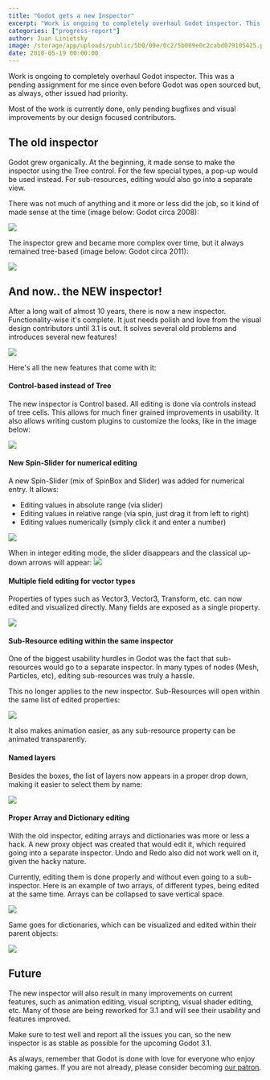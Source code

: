 ```yaml
---
title: "Godot gets a new Inspector"
excerpt: "Work is ongoing to completely overhaul Godot inspector. This was a pending assignment for me since even before Godot was open sourced but, as always, other issued had priority."
categories: ["progress-report"]
author: Juan Linietsky
image: /storage/app/uploads/public/5b0/09e/0c2/5b009e0c2cabd079105425.png
date: 2018-05-19 00:00:00
---
```


Work is ongoing to completely overhaul Godot inspector. This was a pending assignment for me since even before Godot was open sourced but, as always, other issued had priority.

Most of the work is currently done, only pending bugfixes and visual improvements by our design focused contributors.

## The old inspector

Godot grew organically. At the beginning, it made sense to make the inspector using the Tree control. For the few special types, a pop-up would be used instead. For sub-resources, editing would also go into a separate view.

There was not much of anything and it more or less did the job, so it kind of made sense at the time (image below: Godot circa 2008):

![](/storage/app/media/inspector/inspect2008.png)

The inspector grew and became more complex over time, but it always remained tree-based (image below: Godot circa 2011):

![](/storage/app/media/inspector/inspector2.png)

## And now.. the NEW inspector!

After a long wait of almost 10 years, there is now a new inspector. Functionality-wise it's complete. It just needs polish and love from the visual design contributors until 3.1 is out. It solves several old problems and introduces several new features!

![](/storage/app/media/inspector/inspector3.png)

Here's all the new features that come with it:

#### Control-based instead of Tree

The new inspector is Control based. All editing is done via controls instead of tree cells. This allows for much finer grained improvements in usability. It also allows writing custom plugins to customize the looks, like in the image below:

![](/storage/app/media/inspector/inspector4.png)


#### New Spin-Slider for numerical editing

A new Spin-Slider (mix of SpinBox and Slider) was added for numerical entry. It allows:

* Editing values in absolute range (via slider)
* Editing values in relative range (via spin, just drag it from left to right)
* Editing values numerically (simply click it and enter a number)

![](/storage/app/media/inspector/spin_slider.gif)

When in integer editing mode, the slider disappears and the classical up-down arrows will appear:
![](/storage/app/media/inspector/inspector5.png)

#### Multiple field editing for vector types

Properties of types such as Vector3, Vector3, Transform, etc. can now edited and visualized directly. Many fields are exposed as a single property.

![](/storage/app/media/inspector/inspector8.png)


#### Sub-Resource editing within the same inspector

One of the biggest usability hurdles in Godot was the fact that sub-resources would go to a separate inspector. In many types of nodes (Mesh, Particles, etc), editing sub-resources was truly a hassle.

This no longer applies to the new inspector. Sub-Resources will open within the same list of edited properties:

![](/storage/app/media/inspector/sub_resource_edit.gif)

It also makes animation easier, as any sub-resource property can be animated transparently.

#### Named layers

Besides the boxes, the list of layers now appears in a proper drop down, making it easier to select them by name:

![](/storage/app/media/inspector/layers.gif)


#### Proper Array and Dictionary editing

With the old inspector, editing arrays and dictionaries was more or less a hack. A new proxy object was created that would edit it, which required going into a separate inspector. Undo and Redo also did not work well on it, given the hacky nature.

Currently, editing them is done properly and without even going to a sub-inspector. Here is an example of two arrays, of different types, being edited at the same time. Arrays can be collapsed to save vertical space.

![](/storage/app/media/inspector/inspector7.png)

Same goes for dictionaries, which can be visualized and edited within their parent objects:

![](/storage/app/media/inspector/inspector6.png)


## Future

The new inspector will also result in many improvements on current features, such as animation editing, visual scripting, visual shader editing, etc. Many of those are being reworked for 3.1 and will see their usability and features improved.

Make sure to test well and report all the issues you can, so the new inspector is as stable as possible for the upcoming Godot 3.1.

As always, remember that Godot is done with love for everyone who enjoy making games. If you are not already, please consider becoming [our patron](https://www.patreon.com/godotengine).
